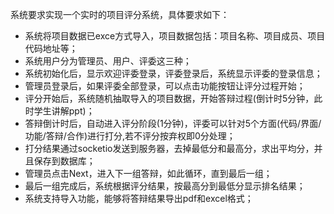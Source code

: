 系统要求实现一个实时的项目评分系统，具体要求如下：

- 系统将项目数据已exce方式导入，项目数据包括：项目名称、项目成员、项目代码地址等；
- 系统用户分为管理员、用户、评委这三种；
- 系统初始化后，显示欢迎评委登录，评委登录后，系统显示评委的登录信息；
- 管理员登录后，如果评委全部登录，可以点击功能按钮让评分过程开始；
- 评分开始后，系统随机抽取导入的项目数据，开始答辩过程(倒计时5分钟，此时学生讲解ppt)；
- 答辩倒计时后，自动进入评分阶段(1分钟)，评委可以针对5个方面(代码/界面/功能/答辩/合作)进行打分,若不评分按弃权即0分处理；
- 打分结果通过socketio发送到服务器，去掉最低分和最高分，求出平均分，并且保存到数据库；
- 管理员点击Next，进入下一组答辩，如此循环，直到最后一组；
- 最后一组完成后，系统根据评分结果，按最高分到最低分显示排名结果；
- 系统支持导入功能，能够将答辩结果导出pdf和excel格式；